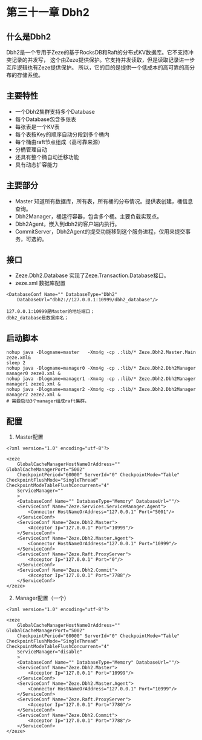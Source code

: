 # 第三十一章 Dbh2

## 什么是Dbh2
Dbh2是一个专用于Zeze的基于RocksDB和Raft的分布式KV数据库。它不支持冲突记录的并发写，
这个由Zeze提供保护。它支持并发读取，但是读取记录进一步互斥逻辑也有Zeze提供保护。
所以，它的目的是提供一个低成本的高可靠的高分布的存储系统。

## 主要特性
* 一个Dbh2集群支持多个Database
* 每个Database包含多张表
* 每张表是一个KV表
* 每个表按Key的顺序自动分段到多个桶内
* 每个桶由raft节点组成（高可靠来源）
* 分桶管理自动
* 还具有整个桶自动迁移功能
* 具有动态扩容能力

## 主要部分
* Master 知道所有数据库，所有表，所有桶的分布情况。提供表创建，桶信息查询。
* Dbh2Manager，桶运行容器，包含多个桶。主要负载实现点。
* Dbh2Agent，嵌入到dbh2的客户端内执行。
* CommitServer，Dbh2Agent的提交功能移到这个服务进程，仅用来提交事务，可选的。

## 接口
* Zeze.Dbh2.Database 实现了Zeze.Transaction.Database接口。
* zeze.xml 数据库配置
```
<DatabaseConf Name="" DatabaseType="Dbh2"
    DatabaseUrl="dbh2://127.0.0.1:10999/dbh2_database"/>

127.0.0.1:10999是Master的地址端口；
dbh2_database是数据库名；
```
## 启动脚本
```
nohup java -Dlogname=master   -Xmx4g -cp .:lib/* Zeze.Dbh2.Master.Main zeze.xml&
sleep 2
nohup java -Dlogname=manager0 -Xmx4g -cp .:lib/* Zeze.Dbh2.Dbh2Manager manager0 zeze0.xml &
nohup java -Dlogname=manager1 -Xmx4g -cp .:lib/* Zeze.Dbh2.Dbh2Manager manager1 zeze1.xml &
nohup java -Dlogname=manager2 -Xmx4g -cp .:lib/* Zeze.Dbh2.Dbh2Manager manager2 zeze2.xml &
# 需要启动3个manager组成raft集群。
```

## 配置
1. Master配置
```
<?xml version="1.0" encoding="utf-8"?>

<zeze
	GlobalCacheManagerHostNameOrAddress="" GlobalCacheManagerPort="5002"
	CheckpointPeriod="60000" ServerId="0" CheckpointMode="Table" CheckpointFlushMode="SingleThread" CheckpointModeTableFlushConcurrent="4"
	ServiceManager=""
	>
	<DatabaseConf Name="" DatabaseType="Memory" DatabaseUrl=""/>
	<ServiceConf Name="Zeze.Services.ServiceManager.Agent">
		<Connector HostNameOrAddress="127.0.0.1" Port="5001"/>
	</ServiceConf>
	<ServiceConf Name="Zeze.Dbh2.Master">
		<Acceptor Ip="127.0.0.1" Port="10999"/>
	</ServiceConf>
	<ServiceConf Name="Zeze.Dbh2.Master.Agent">
		<Connector HostNameOrAddress="127.0.0.1" Port="10999"/>
	</ServiceConf>
	<ServiceConf Name="Zeze.Raft.ProxyServer">
		<Acceptor Ip="127.0.0.1" Port="0"/>
	</ServiceConf>
	<ServiceConf Name="Zeze.Dbh2.Commit">
		<Acceptor Ip="127.0.0.1" Port="7788"/>
	</ServiceConf>
</zeze>
```
2. Manager配置（一个）
```
<?xml version="1.0" encoding="utf-8"?>

<zeze
	GlobalCacheManagerHostNameOrAddress="" GlobalCacheManagerPort="5002"
	CheckpointPeriod="60000" ServerId="0" CheckpointMode="Table" CheckpointFlushMode="SingleThread" CheckpointModeTableFlushConcurrent="4"
	ServiceManager="disable"
	>
	<DatabaseConf Name="" DatabaseType="Memory" DatabaseUrl=""/>
	<ServiceConf Name="Zeze.Dbh2.Master">
		<Acceptor Ip="127.0.0.1" Port="10999"/>
	</ServiceConf>
	<ServiceConf Name="Zeze.Dbh2.Master.Agent">
		<Connector HostNameOrAddress="127.0.0.1" Port="10999"/>
	</ServiceConf>
	<ServiceConf Name="Zeze.Raft.ProxyServer">
		<Acceptor Ip="127.0.0.1" Port="7780"/>
	</ServiceConf>
	<ServiceConf Name="Zeze.Dbh2.Commit">
		<Acceptor Ip="127.0.0.1" Port="7788"/>
	</ServiceConf>
</zeze>
```